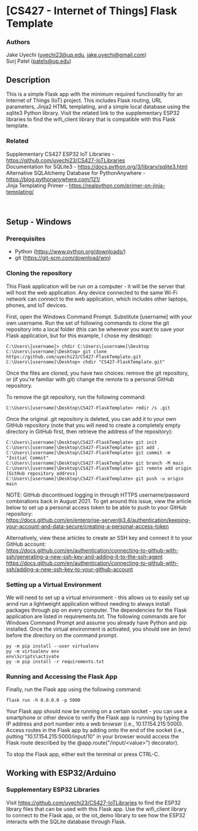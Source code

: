# **[CS427 - Internet of Things] Flask Template**

### **Authors**
Jake Uyechi (uyechi23@up.edu, jake.uyechi@gmail.com)\
Surj Patel (patels@up.edu)

## **Description**
This is a simple Flask app with the minimum required functionality for an Internet of Things (IoT) project. This includes Flask routing, URL parameters, 
Jinja2 HTML templating, and a simple local database using the sqlite3 Python library. Visit the related link to the supplementary ESP32 libraries to find
the wifi_client library that is compatible with this Flask template.

### **Related**
Supplementary CS427 ESP32 IoT Libraries - https://github.com/uyechi23/CS427-IoTLibraries \
Documentation for SQLite3 - https://docs.python.org/3/library/sqlite3.html \
Alternative SQLAlchemy Database for PythonAnywhere - https://blog.pythonanywhere.com/121/ \
Jinja Templating Primer - https://realpython.com/primer-on-jinja-templating/ 

<br>

## **Setup - Windows**

### **Prerequisites**
- Python (https://www.python.org/downloads/)
- git (https://git-scm.com/download/win)

### **Cloning the repository**
This Flask application will be run on a computer - it will be the server that will host the web application. Any device connected to the same Wi-Fi network can 
connect to the web application, which includes other laptops, phones, and IoT devices.

First, open the Windows Command Prompt. Substitute [username] with your own username. Run the set of following commands to clone the git repository into a local
folder (this can be wherever you want to save your Flask application, but for this example, I chose my desktop):
```
C:\Users\[username]> chdir C:\Users\[username]\Desktop
C:\Users\[username]\Desktop> git clone https://github.com/uyechi23/CS427-FlaskTemplate.git
C:\Users\[username]\Desktop> chdir "CS427-FlaskTemplate.git"
```

Once the files are cloned, you have two choices: remove the git repository, or (if you're familiar with git) change the remote to a personal GitHub repository.

To remove the git repository, run the following command:
```
C:\Users\[username]\Desktop\CS427-FlaskTemplate> rmdir /s .git
```

Once the original .git repository is deleted, you can add it to your own GitHub repository (note that you will need to create a completely empty directory
in GitHub first, then retrieve the address of the repository):
```
C:\Users\[username]\Desktop\CS427-FlaskTemplate> git init
C:\Users\[username]\Desktop\CS427-FlaskTemplate> git add .
C:\Users\[username]\Desktop\CS427-FlaskTemplate> git commit -m "Initial Commit"
C:\Users\[username]\Desktop\CS427-FlaskTemplate> git branch -M main
C:\Users\[username]\Desktop\CS427-FlaskTemplate> git remote add origin [GitHub repository address]
C:\Users\[username]\Desktop\CS427-FlaskTemplate> git push -u origin main
```

NOTE: GitHub discontinued logging in through HTTPS username/password combinations back in August 2021.
To get around this issue, view the article below to set up a personal access token to be able to push to your GitHub repository: \
https://docs.github.com/en/enterprise-server@3.4/authentication/keeping-your-account-and-data-secure/creating-a-personal-access-token

Alternatively, view these articles to create an SSH key and connect it to your GitHub account: \
https://docs.github.com/en/authentication/connecting-to-github-with-ssh/generating-a-new-ssh-key-and-adding-it-to-the-ssh-agent \
https://docs.github.com/en/authentication/connecting-to-github-with-ssh/adding-a-new-ssh-key-to-your-github-account 

### **Setting up a Virtual Environment**
We will need to set up a virtual environment - this allows us to easily set up annd run a lightweight application without needing to always install packages
through pip on every computer. The dependencies for the Flask application are listed in requirements.txt. The following commands are for Windows Command Prompt
and assume you already have Python and pip installed. Once the virtual environment is activated, you should see an (env) before the directory on the command prompt.
```
py -m pip install --user virtualenv
py -m virtualenv env
env\Scripts\activate
py -m pip install -r requirements.txt
```

### **Running and Accessing the Flask App**
Finally, run the Flask app using the following command:
```
flask run -h 0.0.0.0 -p 5000
```

Your Flask app should now be running on a certain socket - you can use a smartphone or other device to verify the Flask app is running by typing the IP address
and port number into a web browser (i.e., 10.17.154.215:5000). Access routes in the Flask app by adding onto the end of the socket (i.e., putting
"10.17.154.215:5000/input/10" in your browser would access the Flask route described by the @app.route("/input/\<value\>") decorator).

To stop the Flask app, either exit the terminal or press CTRL-C.

## **Working with ESP32/Arduino**

### **Supplementary ESP32 Libraries**
Visit https://github.com/uyechi23/CS427-IoTLibraries to find the ESP32 library files that can be used with this Flask app. Use the wifi_client library to connect to
the Flask app, or the iot_demo library to see how the ESP32 interacts with the SQLite database through Flask.
